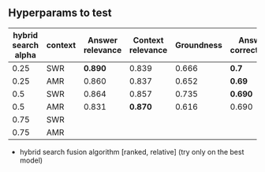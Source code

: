 ## Hyperparams to test

| hybrid search alpha | context | Answer relevance | Context relevance | Groundness | Answer correctness    |
| ------------------- | ------- | ---------------- | ----------------- | ------------ | --------------------- |
| 0.25                | SWR     |  **0.890**                | 0.839                  |    0.666          |**0.7**
| 0.25                | AMR     |   0.860       | 0.837                  |   0.652          |**0.69**
| 0.5                 | SWR     |      0.864       |    0.857          | 0.735        |**0.690**
| 0.5                 | AMR     |   0.831               |  **0.870**                 | 0.616             |0.690
| 0.75                | SWR     |                  |                   |              |
| 0.75                | AMR     |                  |                   |              |

- hybrid search fusion algorithm [ranked, relative] (try only on the best model)
